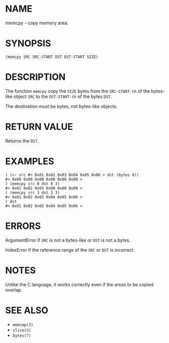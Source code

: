 # NAME
memcpy - copy memory area.

# SYNOPSIS

    (memcpy SRC SRC-START DST DST-START SIZE)

# DESCRIPTION
The function `memcpy` copy the `SIZE` bytes from the `SRC-START-th` of the bytes-like object `SRC` to the `DST-START-th` of the bytes `DST`.

The destination must be bytes, not bytes-like objects.

# RETURN VALUE
Returns the `DST`.

# EXAMPLES

    ) (<- src #< 0x01 0x02 0x03 0x04 0x05 0x06 > dst (bytes 6))
    #< 0x00 0x00 0x00 0x00 0x00 0x00 >
    ) (memcpy src 0 dst 0 3)
    #< 0x01 0x02 0x03 0x00 0x00 0x00 >
    ) (memcpy src 3 dst 3 3)
    #< 0x01 0x02 0x03 0x04 0x05 0x06 >
    ) dst
    #< 0x01 0x02 0x03 0x04 0x05 0x06 >

# ERRORS
ArgumentError if `SRC` is not a bytes-like or `DST` is not a bytes.

IndexError if the reference range of the `SRC` or `DST` is incorrect.

# NOTES
Unlike the C language, it works correctly even if the areas to be copied overlap.

# SEE ALSO
- `memcmp(3)`
- `slice(3)`
- `bytes(7)`

